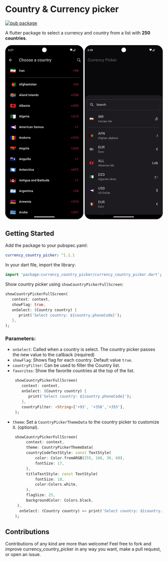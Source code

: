 # Country & Currency picker

[![pub package](https://img.shields.io/pub/v/currency_country_picker.svg)](https://pub.dev/packages/currency_country_picker)

A flutter package to select a currency and country from a list with **250 countries**.

<p align="center">
  <img src="https://raw.githubusercontent.com/Ehsan-Abaci/currency_country_picker/master/assets/country-screen.png" width="250"/>
  <img src="https://raw.githubusercontent.com/Ehsan-Abaci/currency_country_picker/master/assets/currency-bottomsheet.png" width="250"/>
</p>

## Getting Started

Add the package to your pubspec.yaml:

 ```yaml
 currency_country_picker: ^1.1.1
 ```

In your dart file, import the library:

 ```Dart
 import 'package:currency_country_picker/currency_country_picker.dart';
 ``` 
Show country picker using `showCountryPickerFullScreen`:
```Dart
showCountryPickerFullScreen(
   context: context,
   showFlag: true,
   onSelect: (Country country) {
      print('Select country: ${country.phoneCode}');
   },
);
```

### Parameters:
* `onSelect`: Called when a country is select. The country picker passes the new value to the callback (required)
* `showFlag`: Shows flag for each country. Default value `true`.
* `countryFilter`: Can be used to filter the Country list.
* `favorites`: Show the favorite countries at the top of the list.
  ```Dart
   showCountryPickerFullScreen(
      context: context,
      onSelect: (Country country) {
         print('Select country: ${country.phoneCode}');
      },
      countryFilter: <String>['+93', '+358','+355'],
   );
  ``` 
* `theme`: Set a `CountryPickerThemeData` to the country picker to customize it. (optional).
  ```Dart
   showCountryPickerFullScreen(
        context: context,
        theme: CountryPickerThemeData(
        countryCodeTextStyle: const TextStyle(
            color: Color.fromARGB(255, 168, 36, 60),
            fontSize: 17,
        ),
        titleTextStyle: const TextStyle(
            fontSize: 18,
            color:Colors.white,
        ),
        flagSize: 25,
        backgroundColor: Colors.black,
    ),
     onSelect: (Country country) => print('Select country: ${country.phoneCode}'),
   );
  ``` 
## Contributions
Contributions of any kind are more than welcome! Feel free to fork and improve currency_country_picker in any way you want, make a pull request, or open an issue.
